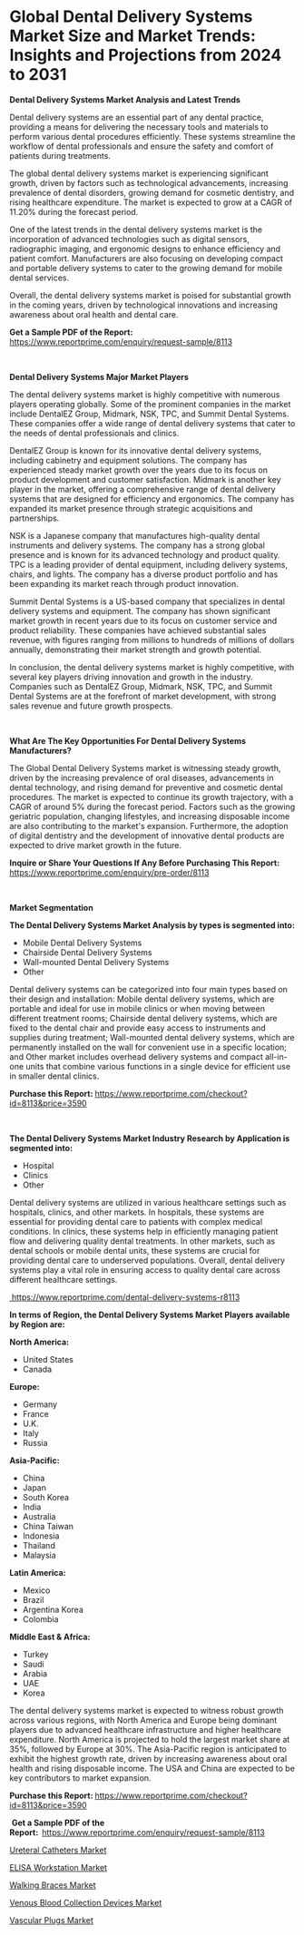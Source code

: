<p><h1>Global Dental Delivery Systems Market Size and Market Trends: Insights and Projections from 2024 to 2031</h1></p><p><strong>Dental Delivery Systems Market Analysis and Latest Trends</strong></p>
<p><p>Dental delivery systems are an essential part of any dental practice, providing a means for delivering the necessary tools and materials to perform various dental procedures efficiently. These systems streamline the workflow of dental professionals and ensure the safety and comfort of patients during treatments.</p><p>The global dental delivery systems market is experiencing significant growth, driven by factors such as technological advancements, increasing prevalence of dental disorders, growing demand for cosmetic dentistry, and rising healthcare expenditure. The market is expected to grow at a CAGR of 11.20% during the forecast period.</p><p>One of the latest trends in the dental delivery systems market is the incorporation of advanced technologies such as digital sensors, radiographic imaging, and ergonomic designs to enhance efficiency and patient comfort. Manufacturers are also focusing on developing compact and portable delivery systems to cater to the growing demand for mobile dental services.</p><p>Overall, the dental delivery systems market is poised for substantial growth in the coming years, driven by technological innovations and increasing awareness about oral health and dental care.</p></p>
<p><strong>Get a Sample PDF of the Report:&nbsp;</strong> <a href="https://www.reportprime.com/enquiry/request-sample/8113">https://www.reportprime.com/enquiry/request-sample/8113</a></p>
<p>&nbsp;</p>
<p><strong>Dental Delivery Systems Major Market Players</strong></p>
<p><p>The dental delivery systems market is highly competitive with numerous players operating globally. Some of the prominent companies in the market include DentalEZ Group, Midmark, NSK, TPC, and Summit Dental Systems. These companies offer a wide range of dental delivery systems that cater to the needs of dental professionals and clinics.</p><p>DentalEZ Group is known for its innovative dental delivery systems, including cabinetry and equipment solutions. The company has experienced steady market growth over the years due to its focus on product development and customer satisfaction. Midmark is another key player in the market, offering a comprehensive range of dental delivery systems that are designed for efficiency and ergonomics. The company has expanded its market presence through strategic acquisitions and partnerships.</p><p>NSK is a Japanese company that manufactures high-quality dental instruments and delivery systems. The company has a strong global presence and is known for its advanced technology and product quality. TPC is a leading provider of dental equipment, including delivery systems, chairs, and lights. The company has a diverse product portfolio and has been expanding its market reach through product innovation.</p><p>Summit Dental Systems is a US-based company that specializes in dental delivery systems and equipment. The company has shown significant market growth in recent years due to its focus on customer service and product reliability. These companies have achieved substantial sales revenue, with figures ranging from millions to hundreds of millions of dollars annually, demonstrating their market strength and growth potential.</p><p>In conclusion, the dental delivery systems market is highly competitive, with several key players driving innovation and growth in the industry. Companies such as DentalEZ Group, Midmark, NSK, TPC, and Summit Dental Systems are at the forefront of market development, with strong sales revenue and future growth prospects.</p></p>
<p>&nbsp;</p>
<p><strong>What Are The Key Opportunities For Dental Delivery Systems Manufacturers?</strong></p>
<p><p>The Global Dental Delivery Systems market is witnessing steady growth, driven by the increasing prevalence of oral diseases, advancements in dental technology, and rising demand for preventive and cosmetic dental procedures. The market is expected to continue its growth trajectory, with a CAGR of around 5% during the forecast period. Factors such as the growing geriatric population, changing lifestyles, and increasing disposable income are also contributing to the market's expansion. Furthermore, the adoption of digital dentistry and the development of innovative dental products are expected to drive market growth in the future.</p></p>
<p><strong>Inquire or Share Your Questions If Any Before Purchasing This Report:</strong> <a href="https://www.reportprime.com/enquiry/pre-order/8113">https://www.reportprime.com/enquiry/pre-order/8113</a></p>
<p>&nbsp;</p>
<p><strong>Market Segmentation</strong></p>
<p><strong>The Dental Delivery Systems Market Analysis by types is segmented into:</strong></p>
<p><ul><li>Mobile Dental Delivery Systems</li><li>Chairside Dental Delivery Systems</li><li>Wall-mounted Dental Delivery Systems</li><li>Other</li></ul></p>
<p><p>Dental delivery systems can be categorized into four main types based on their design and installation: Mobile dental delivery systems, which are portable and ideal for use in mobile clinics or when moving between different treatment rooms; Chairside dental delivery systems, which are fixed to the dental chair and provide easy access to instruments and supplies during treatment; Wall-mounted dental delivery systems, which are permanently installed on the wall for convenient use in a specific location; and Other market includes overhead delivery systems and compact all-in-one units that combine various functions in a single device for efficient use in smaller dental clinics.</p></p>
<p><strong>Purchase this Report:&nbsp;</strong><a href="https://www.reportprime.com/checkout?id=8113&price=3590">https://www.reportprime.com/checkout?id=8113&price=3590</a></p>
<p>&nbsp;</p>
<p><strong>The Dental Delivery Systems Market Industry Research by Application is segmented into:</strong></p>
<p><ul><li>Hospital</li><li>Clinics</li><li>Other</li></ul></p>
<p><p>Dental delivery systems are utilized in various healthcare settings such as hospitals, clinics, and other markets. In hospitals, these systems are essential for providing dental care to patients with complex medical conditions. In clinics, these systems help in efficiently managing patient flow and delivering quality dental treatments. In other markets, such as dental schools or mobile dental units, these systems are crucial for providing dental care to underserved populations. Overall, dental delivery systems play a vital role in ensuring access to quality dental care across different healthcare settings.</p></p>
<p><a href="https://www.reportprime.com/dental-delivery-systems-r8113">&nbsp;https://www.reportprime.com/dental-delivery-systems-r8113</a></p>
<p><strong>In terms of Region, the Dental Delivery Systems Market Players available by Region are:</strong></p>
<p>
    <p> <strong> North America: </strong>
        <ul>
            <li>United States</li>
            <li>Canada</li>
        </ul>
        </p> 
    <p> <strong> Europe: </strong>
        <ul>
            <li>Germany</li>
            <li>France</li>
            <li>U.K.</li>
            <li>Italy</li>
            <li>Russia</li>
        </ul>
        </p> 
    <p> <strong> Asia-Pacific: </strong>
        <ul>
            <li>China</li>
            <li>Japan</li>
            <li>South Korea</li>
            <li>India</li>
            <li>Australia</li>
            <li>China Taiwan</li>
            <li>Indonesia</li>
            <li>Thailand</li>
            <li>Malaysia</li>
        </ul>
        </p> 
    <p> <strong> Latin America: </strong>
        <ul>
            <li>Mexico</li>
            <li>Brazil</li>
            <li>Argentina Korea</li>
            <li>Colombia</li>
        </ul>
        </p> 
    <p> <strong> Middle East & Africa: </strong>
        <ul>
            <li>Turkey</li>
            <li>Saudi</li>
            <li>Arabia</li>
            <li>UAE</li>
            <li>Korea</li>
        </ul>
    </p>
    </p>
<p><p>The dental delivery systems market is expected to witness robust growth across various regions, with North America and Europe being dominant players due to advanced healthcare infrastructure and higher healthcare expenditure. North America is projected to hold the largest market share at 35%, followed by Europe at 30%. The Asia-Pacific region is anticipated to exhibit the highest growth rate, driven by increasing awareness about oral health and rising disposable income. The USA and China are expected to be key contributors to market expansion.</p></p>
<p><strong>Purchase this Report: </strong><a href="https://www.reportprime.com/checkout?id=8113&price=3590">https://www.reportprime.com/checkout?id=8113&price=3590</a></p>
<p>&nbsp;<strong>Get a Sample PDF of the Report:&nbsp;&nbsp;</strong><a href="https://www.reportprime.com/enquiry/request-sample/8113">https://www.reportprime.com/enquiry/request-sample/8113</a></p>
<p><strong></strong></p>
<p><p><a href="https://github.com/yadanielu/Market-Research-Report-List-2/blob/main/ureteral-catheters-market.md">Ureteral Catheters Market</a></p><p><a href="https://github.com/francesprichey/Market-Research-Report-List-1/blob/main/elisa-workstation-market.md">ELISA Workstation Market</a></p><p><a href="https://github.com/caicuccucga/Market-Research-Report-List-2/blob/main/walking-braces-market.md">Walking Braces Market</a></p><p><a href="https://github.com/marshallymanow/Market-Research-Report-List-1/blob/main/venous-blood-collection-devices-market.md">Venous Blood Collection Devices Market</a></p><p><a href="https://github.com/qrkceaah30/Market-Research-Report-List-2/blob/main/vascular-plugs-market.md">Vascular Plugs Market</a></p></p>